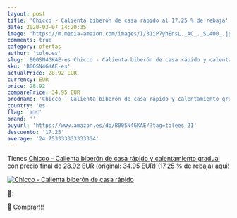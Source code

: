 ```yaml
---
layout: post
title: 'Chicco - Calienta biberón de casa rápido al 17.25 % de rebaja'
date: 2020-03-07 14:20:35
image: 'https://m.media-amazon.com/images/I/31iP7yhEnsL._AC_._SL400_.jpg'
comments: true
category: ofertas
author: 'tole.es'
slug: 'B00SN4GKAE-es Chicco - Calienta biberón de casa rápido y calentamiento...'
sku: 'B00SN4GKAE-es'
actualPrice: 28.92 EUR
currency: EUR
price: 28.92
comparePrice: 34.95 EUR
prodname: 'Chicco - Calienta biberón de casa rápido y calentamiento gradual'
country: 'es'
flag: '🇪🇸'
brand: ''
buyurl: 'https://www.amazon.es/dp/B00SN4GKAE/?tag=tolees-21'
descuento: '17.25'
average: '24.753333333333334'
---
```


Tienes [Chicco - Calienta biberón de casa rápido y calentamiento gradual](https://www.amazon.es/dp/B00SN4GKAE/?tag=tolees-21) con precio final de  28.92 EUR (original: 34.95 EUR) (17.25 %  de rebaja) aqui!

[![Chicco - Calienta biberón de casa rápido](https://m.media-amazon.com/images/I/31iP7yhEnsL._AC_._SL400_.jpg)](https://www.amazon.es/dp/B00SN4GKAE/?tag=tolees-21)

🔎:


[🛒 Comprar!!!](https://www.amazon.es/dp/B00SN4GKAE/?tag=tolees-21)
